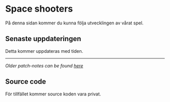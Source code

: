 # Space shooters

På denna sidan kommer du kunna följa utvecklingen av vårat spel. 

## Senaste uppdateringen

Detta kommer uppdateras med tiden.

---

*Older patch-notes can be found [here](olderpatchers.md)*

## Source code

För tillfället kommer source koden vara privat. 

